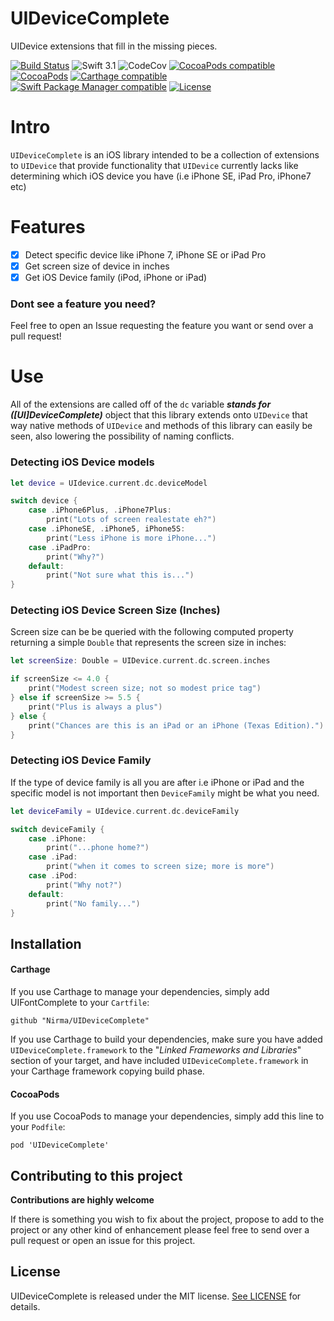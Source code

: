 # UIDeviceComplete
UIDevice extensions that fill in the missing pieces.

[![Build Status](https://travis-ci.org/Nirma/UIDeviceComplete.svg?branch=master)](https://travis-ci.org/Nirma/UIDeviceComplete)
![Swift 3.1](https://img.shields.io/badge/Swift-3.1.1-orange.svg)
![CodeCov](https://img.shields.io/codecov/c/github/Nirma/UIDeviceComplete.svg)
[![CocoaPods compatible](https://img.shields.io/cocoapods/v/UIDeviceComplete.svg)](#cocoapods)
[![CocoaPods](https://img.shields.io/cocoapods/dt/UIDeviceComplete.svg)]()
[![Carthage compatible](https://img.shields.io/badge/Carthage-compatible-4BC51D.svg?style=flat)](https://github.com/Carthage/Carthage)
 [![Swift Package Manager compatible](https://img.shields.io/badge/Swift%20Package%20Manager-compatible-brightgreen.svg)](https://github.com/apple/swift-package-manager)
[![License](http://img.shields.io/:license-mit-blue.svg)](http://doge.mit-license.org)

# Intro
`UIDeviceComplete` is an iOS library intended to be a collection of extensions to `UIDevice` 
that provide functionality that `UIDevice` currently lacks like determining which iOS device
you have (i.e iPhone SE, iPad Pro, iPhone7 etc)

# Features
- [x] Detect specific device like iPhone 7, iPhone SE or iPad Pro
- [x] Get screen size of device in inches
- [x] Get iOS Device family (iPod, iPhone or iPad)

### Dont see a feature you need?
Feel free to open an Issue requesting the feature you want or send over a pull request!

# Use
All of the extensions are called off of the `dc` variable ***stands for ([UI]DeviceComplete)*** object that this 
library extends onto `UIDevice` that way native methods of `UIDevice` and methods of this library can
easily be seen, also lowering the possibility of naming conflicts.


### Detecting iOS Device models

```Swift
let device = UIdevice.current.dc.deviceModel

switch device {
    case .iPhone6Plus, .iPhone7Plus:
        print("Lots of screen realestate eh?")
    case .iPhoneSE, .iPhone5, iPhone5S:
        print("Less iPhone is more iPhone...")
    case .iPadPro:
        print("Why?")
    default:
        print("Not sure what this is...")
}
```
### Detecting iOS Device Screen Size (Inches)

Screen size can be be queried with the following computed property returning a simple `Double`
that represents the screen size in inches:

```swift
let screenSize: Double = UIDevice.current.dc.screen.inches

if screenSize <= 4.0 {
    print("Modest screen size; not so modest price tag")
} else if screenSize >= 5.5 {
    print("Plus is always a plus")
} else {
    print("Chances are this is an iPad or an iPhone (Texas Edition).")
}
```

### Detecting iOS Device Family

If the type of device family is all you are after i.e iPhone or iPad and the specific model
is not important then `DeviceFamily` might be what you need.

```Swift
let deviceFamily = UIdevice.current.dc.deviceFamily

switch deviceFamily {
    case .iPhone:
        print("...phone home?")
    case .iPad:
        print("when it comes to screen size; more is more")
    case .iPod:
        print("Why not?")
    default:
        print("No family...")
}
```

## Installation

#### Carthage

If you use Carthage to manage your dependencies, simply add
UIFontComplete to your `Cartfile`:

```
github "Nirma/UIDeviceComplete"
```

If you use Carthage to build your dependencies, make sure you have added `UIDeviceComplete.framework` to the "_Linked Frameworks and Libraries_" section of your target, and have included `UIDeviceComplete.framework` in your Carthage framework copying build phase.

#### CocoaPods

If you use CocoaPods to manage your dependencies, simply add
this line to your `Podfile`:

```
pod 'UIDeviceComplete'
```


## Contributing to this project
**Contributions are highly welcome**

If there is something you wish to fix about the project,
propose to add to the project or any other kind of enhancement please feel free to send over a pull request 
or open an issue for this project.

## License

UIDeviceComplete is released under the MIT license. [See LICENSE](https://github.com/Nirma/UIDeviceComplete/blob/master/LICENSE) for details.
